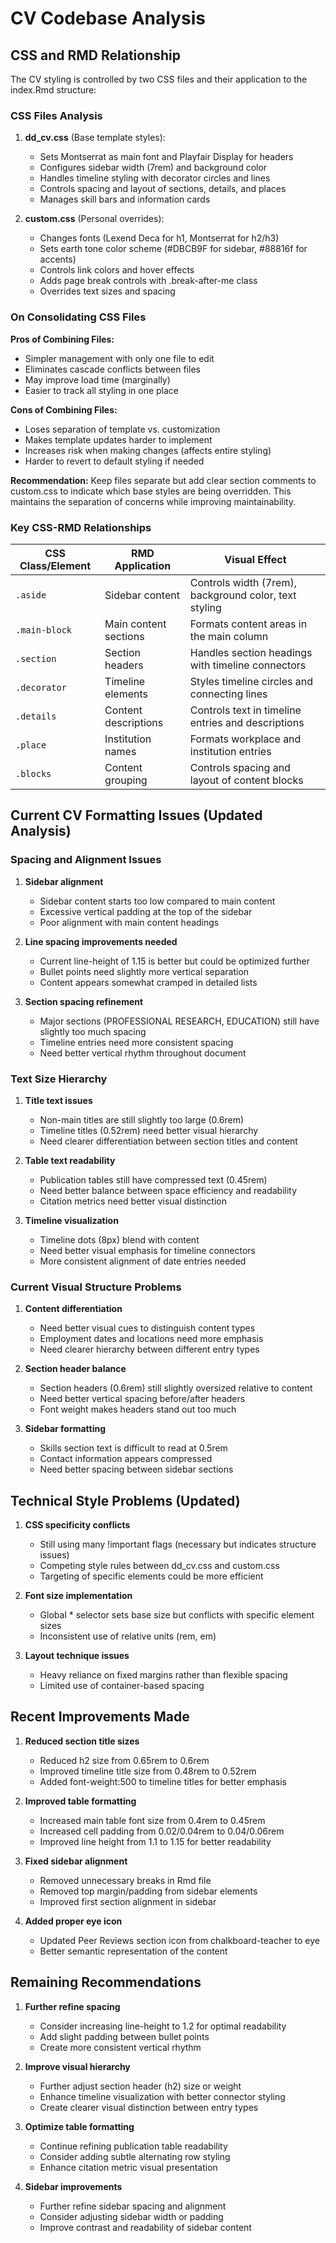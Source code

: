 # CV Codebase Analysis

## CSS and RMD Relationship

The CV styling is controlled by two CSS files and their application to the index.Rmd structure:

### CSS Files Analysis

1. **dd_cv.css** (Base template styles):
   - Sets Montserrat as main font and Playfair Display for headers
   - Configures sidebar width (7rem) and background color
   - Handles timeline styling with decorator circles and lines
   - Controls spacing and layout of sections, details, and places
   - Manages skill bars and information cards

2. **custom.css** (Personal overrides):
   - Changes fonts (Lexend Deca for h1, Montserrat for h2/h3)
   - Sets earth tone color scheme (#DBCB9F for sidebar, #88816f for accents)
   - Controls link colors and hover effects
   - Adds page break controls with .break-after-me class
   - Overrides text sizes and spacing

### On Consolidating CSS Files

**Pros of Combining Files:**
- Simpler management with only one file to edit
- Eliminates cascade conflicts between files
- May improve load time (marginally)
- Easier to track all styling in one place

**Cons of Combining Files:**
- Loses separation of template vs. customization
- Makes template updates harder to implement
- Increases risk when making changes (affects entire styling)
- Harder to revert to default styling if needed

**Recommendation:** Keep files separate but add clear section comments to custom.css to indicate which base styles are being overridden. This maintains the separation of concerns while improving maintainability.

### Key CSS-RMD Relationships

| CSS Class/Element | RMD Application | Visual Effect |
|-------------------|-----------------|---------------|
| `.aside` | Sidebar content | Controls width (7rem), background color, text styling |
| `.main-block` | Main content sections | Formats content areas in the main column |
| `.section` | Section headers | Handles section headings with timeline connectors |
| `.decorator` | Timeline elements | Styles timeline circles and connecting lines |
| `.details` | Content descriptions | Controls text in timeline entries and descriptions |
| `.place` | Institution names | Formats workplace and institution entries |
| `.blocks` | Content grouping | Controls spacing and layout of content blocks |

## Current CV Formatting Issues (Updated Analysis)

### Spacing and Alignment Issues
1. **Sidebar alignment**
   - Sidebar content starts too low compared to main content
   - Excessive vertical padding at the top of the sidebar
   - Poor alignment with main content headings

2. **Line spacing improvements needed**
   - Current line-height of 1.15 is better but could be optimized further
   - Bullet points need slightly more vertical separation
   - Content appears somewhat cramped in detailed lists

3. **Section spacing refinement**
   - Major sections (PROFESSIONAL RESEARCH, EDUCATION) still have slightly too much spacing
   - Timeline entries need more consistent spacing
   - Need better vertical rhythm throughout document

### Text Size Hierarchy
1. **Title text issues**
   - Non-main titles are still slightly too large (0.6rem)
   - Timeline titles (0.52rem) need better visual hierarchy
   - Need clearer differentiation between section titles and content

2. **Table text readability**
   - Publication tables still have compressed text (0.45rem)
   - Need better balance between space efficiency and readability
   - Citation metrics need better visual distinction

3. **Timeline visualization**
   - Timeline dots (8px) blend with content
   - Need better visual emphasis for timeline connectors
   - More consistent alignment of date entries needed

### Current Visual Structure Problems
1. **Content differentiation**
   - Need better visual cues to distinguish content types
   - Employment dates and locations need more emphasis
   - Need clearer hierarchy between different entry types

2. **Section header balance**
   - Section headers (0.6rem) still slightly oversized relative to content
   - Need better vertical spacing before/after headers
   - Font weight makes headers stand out too much

3. **Sidebar formatting**
   - Skills section text is difficult to read at 0.5rem
   - Contact information appears compressed
   - Need better spacing between sidebar sections

## Technical Style Problems (Updated)

1. **CSS specificity conflicts**
   - Still using many !important flags (necessary but indicates structure issues)
   - Competing style rules between dd_cv.css and custom.css
   - Targeting of specific elements could be more efficient

2. **Font size implementation**
   - Global * selector sets base size but conflicts with specific element sizes
   - Inconsistent use of relative units (rem, em)

3. **Layout technique issues**
   - Heavy reliance on fixed margins rather than flexible spacing
   - Limited use of container-based spacing

## Recent Improvements Made

1. **Reduced section title sizes**
   - Reduced h2 size from 0.65rem to 0.6rem
   - Improved timeline title size from 0.48rem to 0.52rem
   - Added font-weight:500 to timeline titles for better emphasis

2. **Improved table formatting**
   - Increased main table font size from 0.4rem to 0.45rem
   - Increased cell padding from 0.02/0.04rem to 0.04/0.06rem
   - Improved line height from 1.1 to 1.15 for better readability

3. **Fixed sidebar alignment**
   - Removed unnecessary breaks in Rmd file
   - Removed top margin/padding from sidebar elements
   - Improved first section alignment in sidebar

4. **Added proper eye icon**
   - Updated Peer Reviews section icon from chalkboard-teacher to eye
   - Better semantic representation of the content

## Remaining Recommendations

1. **Further refine spacing**
   - Consider increasing line-height to 1.2 for optimal readability
   - Add slight padding between bullet points
   - Create more consistent vertical rhythm

2. **Improve visual hierarchy**
   - Further adjust section header (h2) size or weight
   - Enhance timeline visualization with better connector styling
   - Create clearer visual distinction between entry types

3. **Optimize table formatting**
   - Continue refining publication table readability
   - Consider adding subtle alternating row styling
   - Enhance citation metric visual presentation

4. **Sidebar improvements**
   - Further refine sidebar spacing and alignment
   - Consider adjusting sidebar width or padding
   - Improve contrast and readability of sidebar content